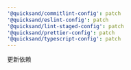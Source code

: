 ```yaml
---
'@quicksand/commitlint-config': patch
'@quicksand/eslint-config': patch
'@quicksand/lint-staged-config': patch
'@quicksand/prettier-config': patch
'@quicksand/typescript-config': patch
---
```


更新依赖
